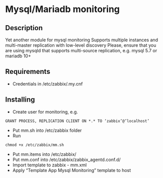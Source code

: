 # Mysql/Mariadb monitoring

## Description

Yet another module for mysql monitoring
Supports multiple instances and multi-master replication with low-level discovery
Please, ensure that you are using mysqld that supports multi-source replication, e.g. mysql 5.7 or mariadb 10+

## Requirements

- Credentials in /etc/zabbix/.my.cnf

## Installing
- Create user for monitoring, e.g.
```
GRANT PROCESS, REPLICATION CLIENT ON *.* TO ‘zabbix’@’localhost’
```
- Put mm.sh into /etc/zabbix folder
- Run 
```
chmod +x /etc/zabbix/mm.sh
```
- Put mm.items into /etc/zabbix/
- Put mm.conf into /etc/zabbix/zabbix_agentd.conf.d/
- Import template to zabbix - mm.xml
- Apply “Template App Mysql Monitoring” template to host
